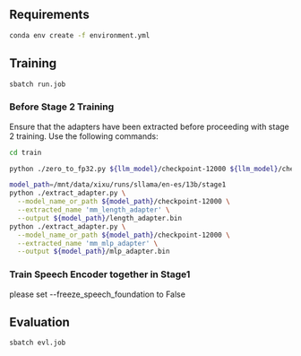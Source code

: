 ## Requirements
```bash
conda env create -f environment.yml
```

## Training
```bash
sbatch run.job
```

### Before Stage 2 Training
Ensure that the adapters have been extracted before proceeding with stage 2 training. Use the following commands:
```bash
cd train

python ./zero_to_fp32.py ${llm_model}/checkpoint-12000 ${llm_model}/checkpoint-12000/pytorch_model.bin

model_path=/mnt/data/xixu/runs/sllama/en-es/13b/stage1
python ./extract_adapter.py \
  --model_name_or_path ${model_path}/checkpoint-12000 \
  --extracted_name 'mm_length_adapter' \
  --output ${model_path}/length_adapter.bin 
python ./extract_adapter.py \
  --model_name_or_path ${model_path}/checkpoint-12000 \
  --extracted_name 'mm_mlp_adapter' \
  --output ${model_path}/mlp_adapter.bin 
```

### Train Speech Encoder together in Stage1
please set --freeze_speech_foundation to False

## Evaluation
```bash
sbatch evl.job
```



